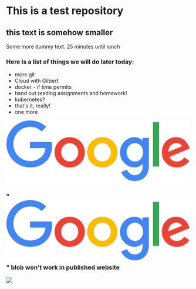 # This is a test repository

## this text is somehow smaller

Some more dummy text. 25 minutes until lunch

### Here is a list of things we will do later today:

* more git
* Cloud with Gilbert
* docker - if time permits
* hand out reading assignments and homework!
* kubernetes?
* that's it, really!
* one more

![](googlelogo_color_272x92dp.png)

### "![](https://github.com/adrianisme/Test-20210111/blob/main/googlelogo_color_272x92dp.png)" blob won't work in published website

![](https://adrianisme.github.io/Test-20210111/googlelogo_color_272x92dp.png)
